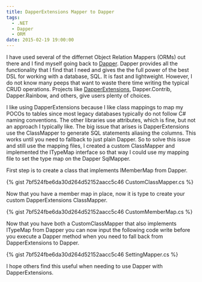 ```yaml
---
title: DapperExtensions Mapper to Dapper
tags:
  - .NET
  - Dapper
  - ORM
date: 2015-02-19 19:00:00
---
```


I have used several of the differnet Object Relation Mappers (ORMs) out there
and I find myself going back to [Dapper](https://github.com/StackExchange/dapper-dot-net). Dapper provides all the functionality
that I find that I need and gives the the full power of the best DSL for working
with a database, SQL. It is fast and lightweight. However, I do not know many
peeps that want to waste there time writing the typical CRUD operations. Projects
like [DapperExtensions](https://github.com/tmsmith/Dapper-Extensions), Dapper.Contrib, Dapper.Rainbow, and others, give users
plenty of choices.

I like using DapperExtensions because I like class mappings to map my POCOs
to tables since most legacy databases typically do not follow C# naming
conventions. The other libraries use attributes, which is fine, but not an
approach I typically like. The big issue that arises is DapperExtensions use
the ClassMapper to generate SQL statements aliasing the columns. This works until
you need to fallback to just plain Dapper. So to solve this issue and still use
the mapping files, I created a custom ClassMapper and implemented the ITypeMap
interface so that way I could use my mapping file to set the type map on the
Dapper SqlMapper.

First step is to create a class that implements IMemberMap from Dapper.

{% gist 7bf524fbe6da30d264d52152aacc5c46 CustomClassMapper.cs %}

Now that you have a member map in place, now it is type to create your custom
DapperExtensions ClassMapper.

{% gist 7bf524fbe6da30d264d52152aacc5c46 CustomMemberMap.cs %}

Now that you have both a CustomClassMapper that also implements ITypeMap from
Dapper you can now input the following code write before you execute a Dapper
method when you need to fall back from DapperExtensions to Dapper.

{% gist 7bf524fbe6da30d264d52152aacc5c46 SettingMapper.cs %}

I hope others find this useful when needing to use Dapper with DapperExtensions.
